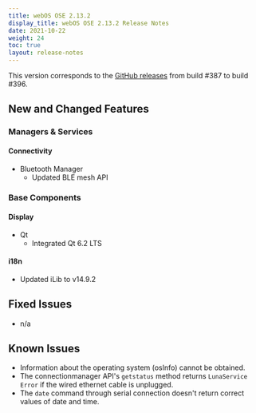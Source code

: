 ```yaml
---
title: webOS OSE 2.13.2
display_title: webOS OSE 2.13.2 Release Notes
date: 2021-10-22
weight: 24
toc: true
layout: release-notes
---
```


This version corresponds to the [GitHub releases](https://github.com/webosose/build-webos/releases) from build #387 to build #396.

## New and Changed Features

### Managers & Services

#### Connectivity

- Bluetooth Manager
  - Updated BLE mesh API

### Base Components

#### Display

- Qt
  - Integrated Qt 6.2 LTS

#### i18n

  - Updated iLib to v14.9.2

## Fixed Issues

  - n/a

## Known Issues

  - Information about the operating system (osInfo) cannot be obtained.
  - The connectionmanager API's `getstatus` method returns `LunaService Error` if the wired ethernet cable is unplugged.
  - The `date` command through serial connection doesn't return correct values of date and time.
